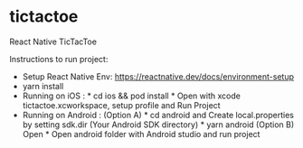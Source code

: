 # tictactoe
React Native TicTacToe

Instructions to run project: 
  * Setup React Native Env: https://reactnative.dev/docs/environment-setup
  * yarn install
  * Running on iOS :
        * cd ios && pod install
        * Open with xcode tictactoe.xcworkspace, setup profile and Run Project
  * Running on Android :
      (Option A)
        * cd android and Create local.properties by setting sdk.dir (Your Android SDK directory)
        * yarn android
      (Option B) Open
        * Open android folder with Android studio and run project
